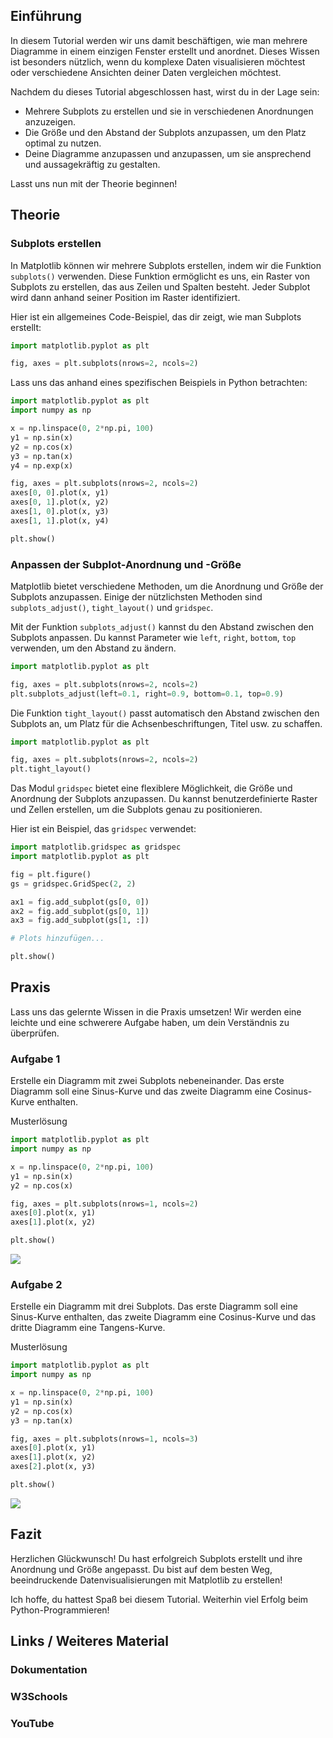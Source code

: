 ## Einführung
In diesem Tutorial werden wir uns damit beschäftigen, wie man mehrere Diagramme in einem einzigen Fenster erstellt und anordnet. Dieses Wissen ist besonders nützlich, wenn du komplexe Daten visualisieren möchtest oder verschiedene Ansichten deiner Daten vergleichen möchtest.

Nachdem du dieses Tutorial abgeschlossen hast, wirst du in der Lage sein:
- Mehrere Subplots zu erstellen und sie in verschiedenen Anordnungen anzuzeigen.
- Die Größe und den Abstand der Subplots anzupassen, um den Platz optimal zu nutzen.
- Deine Diagramme anzupassen und anzupassen, um sie ansprechend und aussagekräftig zu gestalten.

Lasst uns nun mit der Theorie beginnen!

## Theorie

### Subplots erstellen
In Matplotlib können wir mehrere Subplots erstellen, indem wir die Funktion `subplots()` verwenden. Diese Funktion ermöglicht es uns, ein Raster von Subplots zu erstellen, das aus Zeilen und Spalten besteht. Jeder Subplot wird dann anhand seiner Position im Raster identifiziert.

Hier ist ein allgemeines Code-Beispiel, das dir zeigt, wie man Subplots erstellt:

```python
import matplotlib.pyplot as plt

fig, axes = plt.subplots(nrows=2, ncols=2)
```

Lass uns das anhand eines spezifischen Beispiels in Python betrachten:

```python
import matplotlib.pyplot as plt
import numpy as np

x = np.linspace(0, 2*np.pi, 100)
y1 = np.sin(x)
y2 = np.cos(x)
y3 = np.tan(x)
y4 = np.exp(x)

fig, axes = plt.subplots(nrows=2, ncols=2)
axes[0, 0].plot(x, y1)
axes[0, 1].plot(x, y2)
axes[1, 0].plot(x, y3)
axes[1, 1].plot(x, y4)

plt.show()
```

### Anpassen der Subplot-Anordnung und -Größe
Matplotlib bietet verschiedene Methoden, um die Anordnung und Größe der Subplots anzupassen. Einige der nützlichsten Methoden sind `subplots_adjust()`, `tight_layout()` und `gridspec`.

Mit der Funktion `subplots_adjust()` kannst du den Abstand zwischen den Subplots anpassen. Du kannst Parameter wie `left`, `right`, `bottom`, `top` verwenden, um den Abstand zu ändern.

```python
import matplotlib.pyplot as plt

fig, axes = plt.subplots(nrows=2, ncols=2)
plt.subplots_adjust(left=0.1, right=0.9, bottom=0.1, top=0.9)
```

Die Funktion `tight_layout()` passt automatisch den Abstand zwischen den Subplots an, um Platz für die Achsenbeschriftungen, Titel usw. zu schaffen.

```python
import matplotlib.pyplot as plt

fig, axes = plt.subplots(nrows=2, ncols=2)
plt.tight_layout()
```

Das Modul `gridspec` bietet eine flexiblere Möglichkeit, die Größe und Anordnung der Subplots anzupassen. Du kannst benutzerdefinierte Raster und Zellen erstellen, um die Subplots genau zu positionieren.

Hier ist ein Beispiel, das `gridspec` verwendet:

```python
import matplotlib.gridspec as gridspec
import matplotlib.pyplot as plt

fig = plt.figure()
gs = gridspec.GridSpec(2, 2)

ax1 = fig.add_subplot(gs[0, 0])
ax2 = fig.add_subplot(gs[0, 1])
ax3 = fig.add_subplot(gs[1, :])

# Plots hinzufügen...

plt.show()
```

## Praxis
Lass uns das gelernte Wissen in die Praxis umsetzen! Wir werden eine leichte und eine schwerere Aufgabe haben, um dein Verständnis zu überprüfen.

### Aufgabe 1
Erstelle ein Diagramm mit zwei Subplots nebeneinander. Das erste Diagramm soll eine Sinus-Kurve und das zweite Diagramm eine Cosinus-Kurve enthalten.

Musterlösung

```python
import matplotlib.pyplot as plt
import numpy as np

x = np.linspace(0, 2*np.pi, 100)
y1 = np.sin(x)
y2 = np.cos(x)

fig, axes = plt.subplots(nrows=1, ncols=2)
axes[0].plot(x, y1)
axes[1].plot(x, y2)

plt.show()
```

![](https://github.com/janehlenb/Projektarbeit-ChatGPT-Python/blob/main/Images/Darstellung/Subplots_und_mehrere_Achsen/Anpassen_von_Subplot-Anordnung_und_Groeße/ms_aufgabe1.png)

### Aufgabe 2
Erstelle ein Diagramm mit drei Subplots. Das erste Diagramm soll eine Sinus-Kurve enthalten, das zweite Diagramm eine Cosinus-Kurve und das dritte Diagramm eine Tangens-Kurve.

Musterlösung

```python
import matplotlib.pyplot as plt
import numpy as np

x = np.linspace(0, 2*np.pi, 100)
y1 = np.sin(x)
y2 = np.cos(x)
y3 = np.tan(x)

fig, axes = plt.subplots(nrows=1, ncols=3)
axes[0].plot(x, y1)
axes[1].plot(x, y2)
axes[2].plot(x, y3)

plt.show()
```

![](https://github.com/janehlenb/Projektarbeit-ChatGPT-Python/blob/main/Images/Darstellung/Subplots_und_mehrere_Achsen/Anpassen_von_Subplot-Anordnung_und_Groeße/ms_aufgabe2.png)


## Fazit 
Herzlichen Glückwunsch! Du hast erfolgreich Subplots erstellt und ihre Anordnung und Größe angepasst. Du bist auf dem besten Weg, beeindruckende Datenvisualisierungen mit Matplotlib zu erstellen!

Ich hoffe, du hattest Spaß bei diesem Tutorial. Weiterhin viel Erfolg beim Python-Programmieren!

## Links / Weiteres Material
### Dokumentation
### W3Schools
### YouTube
